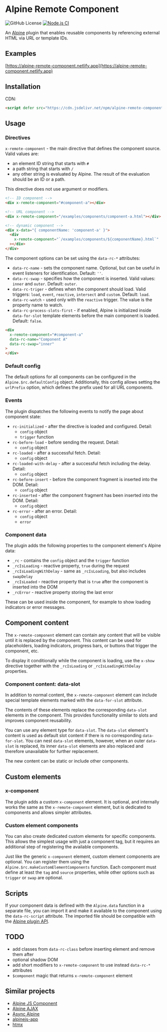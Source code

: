 # Alpine Remote Component

![GitHub License](https://img.shields.io/github/license/maciejg-git/alpine-remote-component-plugin)
[![Node.js CI](https://github.com/maciejg-git/alpine-remote-component-plugin/actions/workflows/node.js.yml/badge.svg)](https://github.com/maciejg-git/alpine-remote-component-plugin/actions/workflows/node.js.yml)

An [Alpine](https://github.com/alpinejs/alpine) plugin that enables reusable components by referencing external HTML via URL or template IDs.

## Examples

[https://alpine-remote-component.netlify.app](https://alpine-remote-component.netlify.app)

## Installation

CDN:

```html
<script defer src="https://cdn.jsdelivr.net/npm/alpine-remote-component@0.x.x/dist/cdn.min.js"></script>
```

## Usage

### Directives

`x-remote-component` - the main directive that defines the component source. Valid values are:

- an element ID string that starts with `#`
- a path string that starts with `/`
- any other string is evaluated by Alpine. The result of the evaluation should be an ID or a path.

This directive does not use argument or modifiers.

```html
<!-- ID component -->
<div x-remote-component="#component-a"></div>

<!-- URL component -->
<div x-remote-component="/examples/components/component-a.html"></div>

<!-- dynamic component -->
<div x-data="{ componentName: 'component-a' }">
  <div
    x-remote-component="`/examples/components/${componentName}.html`"
  ></div>
</div>
```

The component options can be set using the `data-rc-*` attributes:

- `data-rc-name` - sets the component name. Optional, but can be useful in event listeners for identification. Default: `''`.
- `data-rc-swap` - specifies how the component is inserted. Valid values: `inner` and `outer`. Default: `outer`.
- `data-rc-triger` - defines when the component should load. Valid triggers: `load`, `event`, `reactive`, `intersect` and `custom`. Default: `load`.
- `data-rc-watch` - used only with the `reactive` trigger. The value is the property name to watch.
- `data-rc-process-slots-first` - if enabled, Alpine is initialized inside `data-for-slot` template elements before the main component is loaded. Default: `false`.

```html
<div 
  x-remote-component="#component-a"
  data-rc-name="Component A"
  data-rc-swap="inner"
>
</div>
```

### Default config

The default options for all components can be configured in the `Alpine.$rc.defaultConfig` object. Additionally, this config allows setting the `urlPrefix` option, which defines the prefix used for all URL components.

### Events

The plugin dispatches the following events to notify the page about component state:

- `rc-initialized` - after the directive is loaded and configured. Detail:
    - `config` object
    - `trigger` function
- `rc-before-load` - before sending the request. Detail:
    - `config` object
- `rc-loaded` - after a successful fetch. Detail:
    - `config` object
- `rc-loaded-with-delay` - after a successful fetch including the delay. Detail:
    - `config` object
- `rc-before-insert` - before the component fragment is inserted into the DOM. Detail:
    - `config` object
- `rc-inserted` - after the component fragment has been inserted into the DOM. Detail:
    - `config` object
- `rc-error` - after an error. Detail:
    - `config` object
    - `error`

### Component data

The plugin adds the following properties to the component element's Alpine data:

- `_rc` - contains the `config` object and the `trigger` function
- `_rcIsLoading` - reactive property, `true` during the request
- `_rcIsLoadingWithDelay` - same as `_rcIsLoading`, but also includes `swapDelay`
- `_rcIsLoaded` - reactive property that is `true` after the component is inserted into the DOM
- `_rcError` - reactive property storing the last error

These can be used inside the component, for example to show loading indicators or error messages.

## Component content

The `x-remote-component` element can contain any content that will be visible until it is replaced by the component. This content can be used for placeholders, loading indicators, progress bars, or buttons that trigger the component, etc.

To display it conditionally while the component is loading, use the `x-show` directive together with the `_rcIsLoading` or `_rcIsLoadingWithDelay` properties.

### Component content: data-slot

In addition to normal content, the `x-remote-component` element can include special template elements marked with the `data-for-slot` attribute. 

The contents of these elements replace the corresponding `data-slot` elements in the component. This provides functionality similar to slots and improves component reusability. 

You can use any element type for `data-slot`. The `data-slot` element's content is used as default slot content if there is no corresponding `data-for-slot`. You can nest `data-slot` elements, however, when an outer `data-slot` is replaced, its inner `data-slot` elements are also replaced and therefore unavailable for further replacement.

The new content can be static or include other components.

## Custom elements

### x-component

The plugin adds a custom `x-component` element. It is optional, and internally works the same as the `x-remote-component` element, but is dedicated to components and allows simpler attributes.

### Custom element components

You can also create dedicated custom elements for specific components. This allows the simplest usage with just a component tag, but it requires an additional step of registering the available components.

Just like the generic `x-component` element, custom element components are optional. You can register them using the `Alpine.$rc.makeCustomElementComponents` function. Each component must define at least the `tag` and `source` properties, while other options such as `trigger` or `swap` are optional.

## Scripts

If your component data is defined with the `Alpine.data` function in a separate file, you can import it and make it available to the component using the `data-rc-script` attribute. The imported file should be compatible with the [Alpine plugin API](https://alpinejs.dev/advanced/extending#bundle-module).

## TODO

- add classes from `data-rc-class` before inserting element and remove them after
- optional shadow DOM
- add short modifiers to `x-remote-component` to use instead `data-rc-*` attributes
- `$component` magic that returns `x-remote-component` element

## Similar projects

- [Alpine JS Component](https://github.com/markmead/alpinejs-component)
- [Alpine AJAX](https://github.com/imacrayon/alpine-ajax)
- [Async Alpine](https://github.com/Accudio/async-alpine)
- [alpinejs-app](https://github.com/vseryakov/alpinejs-app)
- [htmx](https://github.com/bigskysoftware/htmx)
